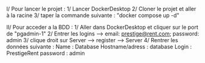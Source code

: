 I/ Pour lancer le projet : 
1/ Lancer DockerDesktop
2/ Cloner le projet et aller à la racine 
3/ taper la commande suivante : "docker compose up -d"

II/ Pour acceder a la BDD : 
1/ Aller dans DockerDesktop et cliquer sur le port de "pgadmin-1"
2/ Entrer les logins --> email: prestige@rent.com; password: admin
3/ clique droit sur Server --> register --> Server
4/ Rentrer les données suivante : 
    Name : Database
    Hostname/adress : database 
    Login : PrestigeRent
    password : admin
    

